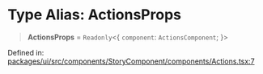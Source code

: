 # Type Alias: ActionsProps

> **ActionsProps** = `Readonly`\<\{ `component`: `ActionsComponent`; \}\>

Defined in: [packages/ui/src/components/StoryComponent/components/Actions.tsx:7](https://github.com/laruss/react-text-game/blob/7602514695c2b4f79da2fb62137ed33ba5572ba4/packages/ui/src/components/StoryComponent/components/Actions.tsx#L7)
